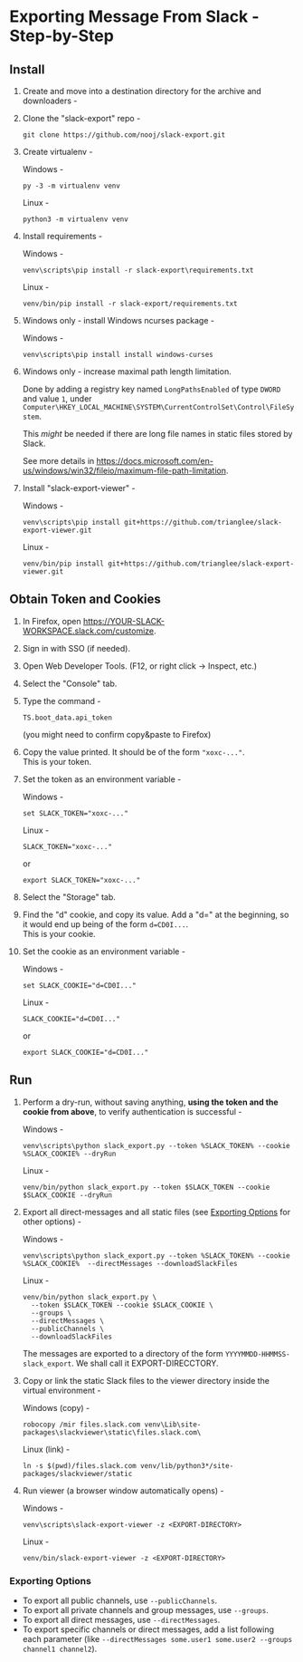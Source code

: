 # Exporting Message From Slack - Step-by-Step

## Install

1. Create and move into a destination directory for the archive and downloaders -
   
1. Clone the "slack-export" repo -

   ```
   git clone https://github.com/nooj/slack-export.git
   ```
   
1. Create virtualenv -

   Windows -

   ```
   py -3 -m virtualenv venv
   ```

   Linux -

   ```
   python3 -m virtualenv venv
   ```
   
1. Install requirements -

   Windows -

   ```
   venv\scripts\pip install -r slack-export\requirements.txt
   ```

   Linux -

   ```
   venv/bin/pip install -r slack-export/requirements.txt
   ```

1. Windows only - install Windows ncurses package -

   Windows -

   ```
   venv\scripts\pip install install windows-curses
   ```

1. Windows only - increase maximal path length limitation.

   Done by adding a registry key named `LongPathsEnabled` of type
   `DWORD` and value `1`, under 
   `Computer\HKEY_LOCAL_MACHINE\SYSTEM\CurrentControlSet\Control\FileSystem`.

   This *might* be needed if there are long file names in static files
   stored by Slack.

   See more details in https://docs.microsoft.com/en-us/windows/win32/fileio/maximum-file-path-limitation.

1. Install "slack-export-viewer" -

   Windows -

   ```
   venv\scripts\pip install git+https://github.com/trianglee/slack-export-viewer.git
   ```

   Linux -

   ```
   venv/bin/pip install git+https://github.com/trianglee/slack-export-viewer.git
   ```

## Obtain Token and Cookies

1. In Firefox, open https://YOUR-SLACK-WORKSPACE.slack.com/customize.

1. Sign in with SSO (if needed).

1. Open Web Developer Tools.  (F12, or right click -> Inspect, etc.)

1. Select the "Console" tab.

1. Type the command -

   `TS.boot_data.api_token`

   (you might need to confirm copy&paste to Firefox)
   
1. Copy the value printed. It should be of the form `"xoxc-..."`.  
   This is your token.

1. Set the token as an environment variable -

   Windows -

   ```
   set SLACK_TOKEN="xoxc-..."
   ```

   Linux -

   ```
   SLACK_TOKEN="xoxc-..."
   ```
   or
   ```
   export SLACK_TOKEN="xoxc-..."
   ```

1. Select the "Storage" tab.

1. Find the "d" cookie, and copy its value. Add a "d=" at the beginning, so it would
   end up being of the form `d=CD0I...`.  
   This is your cookie.

1. Set the cookie as an environment variable -

   Windows -

   ```
   set SLACK_COOKIE="d=CD0I..."
   ```

   Linux -

   ```
   SLACK_COOKIE="d=CD0I..."
   ```
   or
   ```
   export SLACK_COOKIE="d=CD0I..."
   ```

## Run

1. Perform a dry-run, without saving anything, **using the token and the cookie from above**,
   to verify authentication is successful -

   Windows -

   ```
   venv\scripts\python slack_export.py --token %SLACK_TOKEN% --cookie %SLACK_COOKIE% --dryRun 
   ```

   Linux -

   ```
   venv/bin/python slack_export.py --token $SLACK_TOKEN --cookie $SLACK_COOKIE --dryRun 
   ```

1. Export all direct-messages and all static files (see [Exporting Options](#exporting-options) for other options) -

   Windows -

   ```
   venv\scripts\python slack_export.py --token %SLACK_TOKEN% --cookie %SLACK_COOKIE%  --directMessages --downloadSlackFiles 
   ```

   Linux -

   ```
   venv/bin/python slack_export.py \
     --token $SLACK_TOKEN --cookie $SLACK_COOKIE \
     --groups \
     --directMessages \
     --publicChannels \
     --downloadSlackFiles 
   ```

   The messages are exported to a directory of the form `YYYYMMDD-HHMMSS-slack_export`.
   We shall call it EXPORT-DIRECCTORY.

1. Copy or link the static Slack files to the viewer directory inside the virtual environment -

   Windows (copy) -

   ```
   robocopy /mir files.slack.com venv\Lib\site-packages\slackviewer\static\files.slack.com\
   ```

   Linux (link) -

   ```
   ln -s $(pwd)/files.slack.com venv/lib/python3*/site-packages/slackviewer/static
   ```

1. Run viewer (a browser window automatically opens) -

   Windows -

   ```
   venv\scripts\slack-export-viewer -z <EXPORT-DIRECTORY>
   ```

   Linux -

   ```
   venv/bin/slack-export-viewer -z <EXPORT-DIRECTORY>
   ```

### Exporting Options

* To export all public channels, use `--publicChannels`.
* To export all private channels and group messages, use `--groups`.
* To export all direct messages, use `--directMessages`.
* To export specific channels or direct messages, add a list following each parameter 
  (like `--directMessages some.user1 some.user2 --groups channel1 channel2`).
